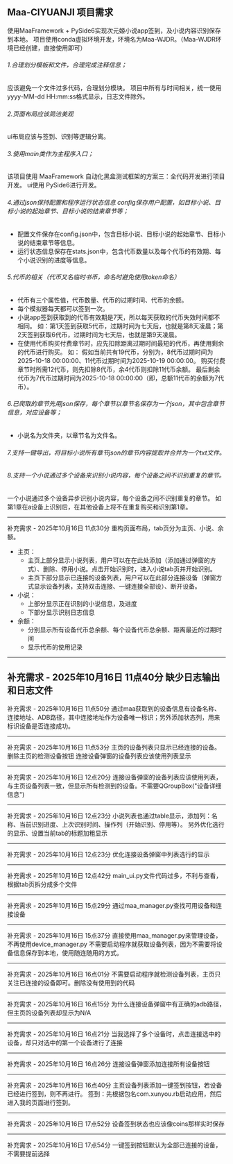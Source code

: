 ## Maa-CIYUANJI 项目需求

使用MaaFramework + PySide6实现次元姬小说app签到，及小说内容识别保存到本地。
项目使用conda虚拟环境开发，环境名为Maa-WJDR。（Maa-WJDR环境已经创建，直接使用即可）

###### 1.合理划分模板和文件，合理完成注释信息；

应该避免一个文件过多代码，合理划分模块。
项目中所有与时间相关，统一使用yyyy-MM-dd HH:mm:ss格式显示，日志文件除外。

###### 2.页面布局应该简洁美观

ui布局应该与签到、识别等逻辑分离。

###### 3.使用main类作为主程序入口；

该项目使用 MaaFramework 自动化黑盒测试框架的方案三：全代码开发进行项目开发。
ui使用 PySide6进行开发。

###### 4.通过json保持配置和程序运行状态信息 config保存用户配置，如目标小说、目标小说的起始章节、目标小说的结束章节等；

- 配置文件保存在config.json中，包含目标小说、目标小说的起始章节、目标小说的结束章节等信息。
- 运行状态信息保存在stats.json中，包含代币数量以及每个代币的有效期、每个小说识别的进度等信息。

###### 5.代币的相关（代币又名临时书币，命名时避免使用token命名）

- 代币有三个属性值，代币数量、代币的过期时间、代币的余额。
- 每个模拟器每天都可以签到一次。
- 小说app签到获取到的代币有效期是7天，所以每天获取的代币失效时间都不相同。
  如：第1天签到获取5代币，过期时间为七天后，也就是第8天凌晨；第2天签到获取6代币，过期时间为七天后，也就是第9天凌晨。
- 在使用代币购买付费章节时，应先扣除距离过期时间最短的代币，再使用剩余的代币进行购买。
  如：
  假如当前共有19代币，分别为，8代币过期时间为2025-10-18 00:00:00、11代币过期时间为2025-10-19 00:00:00。
  购买付费章节时所需12代币，则先扣除8代币，余4代币则扣除11代币余额。
  最后剩余代币为7代币过期时间为2025-10-18 00:00:00（即，总额11代币的余额为7代币）。

###### 6.已爬取的章节先用json保存，每个章节以章节名保存为一个json，其中包含章节信息，对应设备等；

- 小说名为文件夹，以章节名为文件名。

###### 7.支持一键导出，将目标小说所有章节json的章节内容提取并合并为一个txt文件。

###### 8.支持一个小说通过多个设备来识别小说内容，每个设备之间不识别重复的章节。

一个小说通过多个设备异步识别小说内容，每个设备之间不识别重复的章节。
如第1章在a设备上识别后，在其他设备上将不在重复购买和识别第1章。


---
补充需求 - 2025年10月16日 11点30分
重构页面布局，tab页分为主页、小说、余额。

- 主页：
    - 主页上部分显示小说列表，用户可以在在此处添加（添加通过弹窗的方式）、删除、停用小说。点击开始识别时，进入小说tab页并开始识别。
    - 主页下部分显示已连接的设备列表，用户可以在此部分连接设备（弹窗方式显示设备列表，支持双击连接、一键连接全部设）、断开设备。
- 小说：
    - 上部分显示正在识别的小说信息，及进度
    - 下部分显示识别日志信息
- 余额：
    - 分别显示所有设备代币总余额、每个设备代币总余额、距离最近的过期时间
    - 显示代币的使用记录

--- 
补充需求 - 2025年10月16日 11点40分
缺少日志输出和日志文件
--- 

补充需求 - 2025年10月16日 11点50分
通过maa获取到的设备信息有设备名称、连接地址、ADB路径，其中连接地址作为设备唯一标识；另外添加状态列，用来标识设备是否连接成功。

--- 
补充需求 - 2025年10月16日 11点53分
主页的设备列表只显示已经连接的设备。删除主页的检测设备按钮
连接设备弹窗的设备列表应该使用列表显示

--- 
补充需求 - 2025年10月16日 12点20分
连接设备弹窗的设备列表应该使用列表，与主页设备列表一致，但显示所有检测到的设备。不需要QGroupBox("设备详细信息")

--- 
补充需求 - 2025年10月16日 12点23分
小说列表也通过table显示，添加列：名称、当前识别进度、上次识别时间、操作列（开始识别、停用等）。
另外优化选行的显示、设置当前tab的标题加粗显示

--- 
补充需求 - 2025年10月16日 12点23分
优化连接设备弹窗中列表选行的显示

--- 
补充需求 - 2025年10月16日 12点42分
main_ui.py文件代码过多，不利与查看，根据tab页拆分成多个文件

--- 
补充需求 - 2025年10月16日 15点29分
通过maa_manager.py查找可用设备和连接设备

--- 
补充需求 - 2025年10月16日 15点37分
直接使用maa_manager.py来管理设备，不再使用device_manager.py
不需要启动程序就获取设备列表，因为不需要将设备信息保存到本地，使用随连随用的方式。

--- 
补充需求 - 2025年10月16日 16点01分
不需要启动程序就检测设备列表，主页只关注已连接的设备即可。删除没有使用到的代码

--- 
补充需求 - 2025年10月16日 16点15分
为什么连接设备弹窗中有正确的adb路径，但主页的设备列表却显示为N/A

--- 
补充需求 - 2025年10月16日 16点21分
当我选择了多个设备时，点击连接选中的设备，却只对选中的第一个设备进行了连接


--- 
补充需求 - 2025年10月16日 16点26分
连接设备弹窗添加连接所有设备按钮


--- 
补充需求 - 2025年10月16日 16点40分
主页设备列表添加一键签到按钮，若设备已经进行签到，则不再进行。
签到：先根据包名com.xunyou.rb启动应用，然后进入我的页面进行签到。

--- 
补充需求 - 2025年10月16日 17点52分
设备签到状态也应该像coins那样实时保存

--- 
补充需求 - 2025年10月16日 17点54分
一键签到按钮默认为全部已连接的设备，不需要提前选择